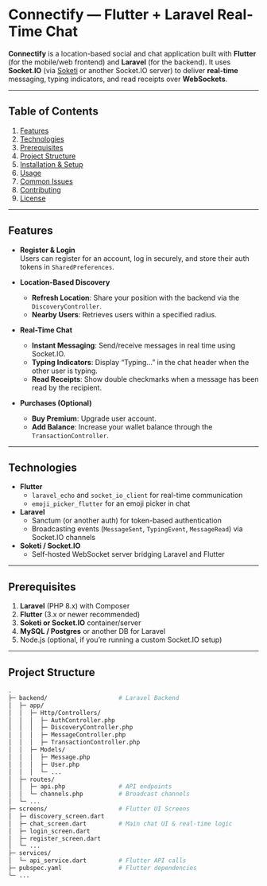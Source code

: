 # Connectify — Flutter + Laravel Real-Time Chat

**Connectify** is a location-based social and chat application built with **Flutter** (for the mobile/web frontend) and **Laravel** (for the backend). It uses **Socket.IO** (via [Soketi](https://github.com/soketi/soketi) or another Socket.IO server) to deliver **real-time** messaging, typing indicators, and read receipts over **WebSockets**.

---

## Table of Contents
1. [Features](#features)
2. [Technologies](#technologies)
3. [Prerequisites](#prerequisites)
4. [Project Structure](#project-structure)
5. [Installation & Setup](#installation--setup)
6. [Usage](#usage)
7. [Common Issues](#common-issues)
8. [Contributing](#contributing)
9. [License](#license)

---

## Features

- **Register & Login**  
  Users can register for an account, log in securely, and store their auth tokens in `SharedPreferences`.

- **Location-Based Discovery**  
  - **Refresh Location**: Share your position with the backend via the `DiscoveryController`.
  - **Nearby Users**: Retrieves users within a specified radius.

- **Real-Time Chat**  
  - **Instant Messaging**: Send/receive messages in real time using Socket.IO.
  - **Typing Indicators**: Display “Typing...” in the chat header when the other user is typing.
  - **Read Receipts**: Show double checkmarks when a message has been read by the recipient.

- **Purchases (Optional)**  
  - **Buy Premium**: Upgrade user account.
  - **Add Balance**: Increase your wallet balance through the `TransactionController`.

---

## Technologies

- **Flutter**  
  - `laravel_echo` and `socket_io_client` for real-time communication  
  - `emoji_picker_flutter` for an emoji picker in chat  
- **Laravel**  
  - Sanctum (or another auth) for token-based authentication  
  - Broadcasting events (`MessageSent`, `TypingEvent`, `MessageRead`) via Socket.IO channels
- **Soketi / Socket.IO**  
  - Self-hosted WebSocket server bridging Laravel and Flutter

---

## Prerequisites

1. **Laravel** (PHP 8.x) with Composer
2. **Flutter** (3.x or newer recommended)
3. **Soketi or Socket.IO** container/server
4. **MySQL / Postgres** or another DB for Laravel
5. Node.js (optional, if you’re running a custom Socket.IO setup)

---

## Project Structure

```bash
.
├─ backend/                    # Laravel Backend
│  ├─ app/
│  │  ├─ Http/Controllers/
│  │  │  ├─ AuthController.php
│  │  │  ├─ DiscoveryController.php
│  │  │  ├─ MessageController.php
│  │  │  ├─ TransactionController.php
│  │  ├─ Models/
│  │  │  ├─ Message.php
│  │  │  ├─ User.php
│  │  │  └─ ...
│  ├─ routes/
│  │  ├─ api.php               # API endpoints
│  │  └─ channels.php          # Broadcast channels
│  └─ ...
├─ screens/                    # Flutter UI Screens
│  ├─ discovery_screen.dart
│  ├─ chat_screen.dart         # Main chat UI & real-time logic
│  ├─ login_screen.dart
│  ├─ register_screen.dart
│  └─ ...
├─ services/
│  └─ api_service.dart         # Flutter API calls
├─ pubspec.yaml                # Flutter dependencies
└─ ...
